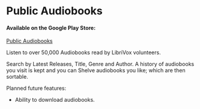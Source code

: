 # Public Audiobooks

#### Available on the Google Play Store: 
[Public Audiobooks](https://play.google.com/store/apps/details?id=com.leewannacott.libriaudire)

Listen to over 50,000 Audiobooks read by LibriVox volunteers.

Search by Latest Releases, Title, Genre and Author. A history of audiobooks you visit is kept and you can Shelve audiobooks you like; which are then sortable.

Planned future features:

* Ability to download audiobooks. 
